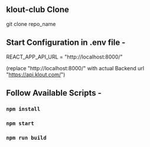 ## klout-club Clone

git clone repo_name

## Start Configuration in .env file - 

REACT_APP_API_URL = "http://localhost:8000/" 

(replace "http://localhost:8000/" with actual Backend url "https://api.klout.com/")

## Follow Available Scripts -

### `npm install`

### `npm start`

### `npm run build`




